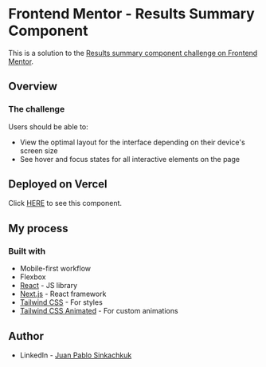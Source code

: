# Frontend Mentor - Results Summary Component

This is a solution to the [Results summary component challenge on Frontend Mentor](https://www.frontendmentor.io/challenges/results-summary-component-CE_K6s0maV).

## Overview

### The challenge

Users should be able to:

- View the optimal layout for the interface depending on their device's screen size
- See hover and focus states for all interactive elements on the page

## Deployed on Vercel

Click [HERE](https://results-summary-juan-ps.vercel.app/) to see this component.

## My process

### Built with

- Mobile-first workflow
- Flexbox
- [React](https://reactjs.org/) - JS library
- [Next.js](https://nextjs.org/) - React framework
- [Tailwind CSS](https://tailwindcss.com/) - For styles
- [Tailwind CSS Animated](https://www.tailwindcss-animated.com/) - For custom animations

## Author

- LinkedIn - [Juan Pablo Sinkachkuk](https://www.linkedin.com/in/juanps94/)
